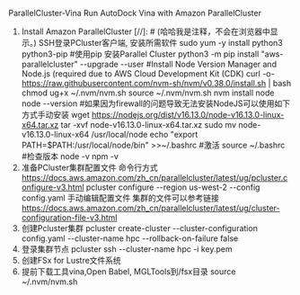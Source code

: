 ParallelCluster-Vina
Run AutoDock Vina with Amazon ParallelCluster
1. Install Amazon ParallelCluster
[//]: # (哈哈我是注释，不会在浏览器中显示。)
SSH登录PCluster客户端, 安装所需软件
sudo yum -y install python3 python3-pip
#使用pip 安装Parallel Cluster
python3 -m pip install "aws-parallelcluster" --upgrade --user
#Install Node Version Manager and Node.js (required due to AWS Cloud Development Kit (CDK) 
curl -o- https://raw.githubusercontent.com/nvm-sh/nvm/v0.38.0/install.sh | bash
chmod ug+x ~/.nvm/nvm.sh
source ~/.nvm/nvm.sh
nvm install node
node --version
#如果因为firewall的问题导致无法安装NodeJS可以使用如下方式手动安装
wget https://nodejs.org/dist/v16.13.0/node-v16.13.0-linux-x64.tar.xz
tar -xvf node-v16.13.0-linux-x64.tar.xz
sudo mv node-v16.13.0-linux-x64 /usr/local/node
echo "export PATH=$PATH:/usr/local/node/bin" >>~/.bashrc
#激活
source ~/.bashrc
#检查版本
node -v
npm -v
2. 准备PCluster集群配置文件
命令行方式
https://docs.aws.amazon.com/zh_cn/parallelcluster/latest/ug/pcluster.configure-v3.html
pcluster configure --region us-west-2 --config config.yaml
手动编辑配置文件
集群的文件可以参考链接
https://docs.aws.amazon.com/zh_cn/parallelcluster/latest/ug/cluster-configuration-file-v3.html
3. 创建Pcluster集群
pcluster create-cluster --cluster-configuration config.yaml --cluster-name hpc --rollback-on-failure false 
4. 登录集群节点
pcluster ssh --cluster-name hpc -i key.pem
5. 创建FSx for Lustre文件系统
6. 提前下载工具vina,Open Babel, MGLTools到/fsx目录
source ~/.nvm/nvm.sh
